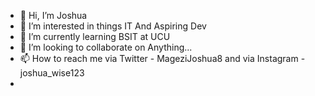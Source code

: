 - 👋 Hi, I’m Joshua
- 👀 I’m interested in things IT And Aspiring Dev
- 🌱 I’m currently learning BSIT at UCU
- 💞️ I’m looking to collaborate on Anything...
- 📫 How to reach me via Twitter - MageziJoshua8 and via Instagram - joshua_wise123
- 

<!---
KingWise69/KingWise69 is a ✨ special ✨ repository because its `README.md` (this file) appears on your GitHub profile.
You can click the Preview link to take a look at your changes.
--->
